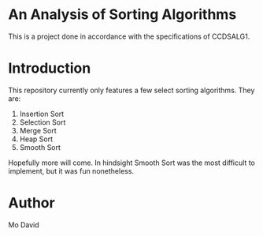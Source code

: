 # An Analysis of Sorting Algorithms

This is a project done in accordance with the specifications of CCDSALG1.

# Introduction

This repository currently only features a few select sorting algorithms. They are:

1. Insertion Sort
2. Selection Sort
3. Merge Sort
4. Heap Sort
5. Smooth Sort

Hopefully more will come. In hindsight Smooth Sort was the most difficult to implement, but it was fun nonetheless.

# Author

Mo David